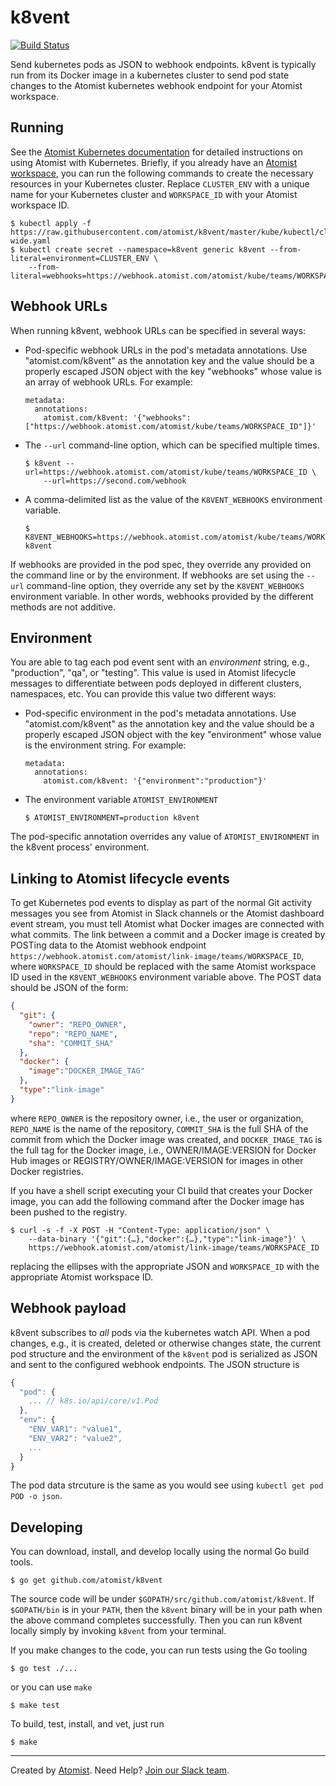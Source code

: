 # k8vent

[![Build Status](https://travis-ci.org/atomist/k8vent.svg?branch=master)](https://travis-ci.org/atomist/k8vent)

Send kubernetes pods as JSON to webhook endpoints.  k8vent is
typically run from its Docker image in a kubernetes cluster to send
pod state changes to the Atomist kubernetes webhook endpoint for your
Atomist workspace.

## Running

See the [Atomist Kubernetes documentation][atomist-kube] for detailed
instructions on using Atomist with Kubernetes.  Briefly, if you
already have an [Atomist workspace][atomist-getting-started], you can
run the following commands to create the necessary resources in your
Kubernetes cluster.  Replace `CLUSTER_ENV` with a unique name for your
Kubernetes cluster and `WORKSPACE_ID` with your Atomist workspace ID.

[atomist-kube]: https://docs.atomist.com/pack/kubernetes/ (Atomist - Kubernetes)
[atomist-getting-started]: https://docs.atomist.com/user/ (Atomist - Getting Started)

```
$ kubectl apply -f https://raw.githubusercontent.com/atomist/k8vent/master/kube/kubectl/cluster-wide.yaml
$ kubectl create secret --namespace=k8vent generic k8vent --from-literal=environment=CLUSTER_ENV \
    --from-literal=webhooks=https://webhook.atomist.com/atomist/kube/teams/WORKSPACE_ID
```

## Webhook URLs

When running k8vent, webhook URLs can be specified in several ways:

-   Pod-specific webhook URLs in the pod's metadata annotations.  Use
    "atomist.com/k8vent" as the annotation key and the value should be
    a properly escaped JSON object with the key "webhooks" whose value
    is an array of webhook URLs.  For example:

        metadata:
          annotations:
            atomist.com/k8vent: '{"webhooks":["https://webhook.atomist.com/atomist/kube/teams/WORKSPACE_ID"]}'

-   The `--url` command-line option, which can be specified
    multiple times.

        $ k8vent --url=https://webhook.atomist.com/atomist/kube/teams/WORKSPACE_ID \
            --url=https://second.com/webhook

-   A comma-delimited list as the value of the `K8VENT_WEBHOOKS`
    environment variable.

        $ K8VENT_WEBHOOKS=https://webhook.atomist.com/atomist/kube/teams/WORKSPACE_ID,https://second.com/webhook k8vent

If webhooks are provided in the pod spec, they override any provided
on the command line or by the environment.  If webhooks are set using
the `--url` command-line option, they override any set by the
`K8VENT_WEBHOOKS` environment variable.  In other words, webhooks
provided by the different methods are not additive.

## Environment

You are able to tag each pod event sent with an _environment_ string,
e.g., "production", "qa", or "testing".  This value is used in Atomist
lifecycle messages to differentiate between pods deployed in different
clusters, namespaces, etc.  You can provide this value two different
ways:

-   Pod-specific environment in the pod's metadata annotations.  Use
    "atomist.com/k8vent" as the annotation key and the value should be
    a properly escaped JSON object with the key "environment" whose
    value is the environment string.  For example:

        metadata:
          annotations:
            atomist.com/k8vent: '{"environment":"production"}'

-   The environment variable `ATOMIST_ENVIRONMENT`

        $ ATOMIST_ENVIRONMENT=production k8vent

The pod-specific annotation overrides any value of
`ATOMIST_ENVIRONMENT` in the k8vent process' environment.

## Linking to Atomist lifecycle events

To get Kubernetes pod events to display as part of the normal Git
activity messages you see from Atomist in Slack channels or the
Atomist dashboard event stream, you must tell Atomist what Docker
images are connected with what commits.  The link between a commit and
a Docker image is created by POSTing data to the Atomist webhook
endpoint
`https://webhook.atomist.com/atomist/link-image/teams/WORKSPACE_ID`,
where `WORKSPACE_ID` should be replaced with the same Atomist
workspace ID used in the `K8VENT_WEBHOOKS` environment variable above.
The POST data should be JSON of the form:

```json
{
  "git": {
    "owner": "REPO_OWNER",
    "repo": "REPO_NAME",
    "sha": "COMMIT_SHA"
  },
  "docker": {
    "image":"DOCKER_IMAGE_TAG"
  },
  "type":"link-image"
}
```

where `REPO_OWNER` is the repository owner, i.e., the user or
organization, `REPO_NAME` is the name of the repository, `COMMIT_SHA`
is the full SHA of the commit from which the Docker image was created,
and `DOCKER_IMAGE_TAG` is the full tag for the Docker image, i.e.,
OWNER/IMAGE:VERSION for Docker Hub images or
REGISTRY/OWNER/IMAGE:VERSION for images in other Docker registries.

If you have a shell script executing your CI build that creates your
Docker image, you can add the following command after the Docker image
has been pushed to the registry.

```
$ curl -s -f -X POST -H "Content-Type: application/json" \
    --data-binary '{"git":{…},"docker":{…},"type":"link-image"}' \
    https://webhook.atomist.com/atomist/link-image/teams/WORKSPACE_ID
```

replacing the ellipses with the appropriate JSON and `WORKSPACE_ID` with
the appropriate Atomist workspace ID.

## Webhook payload

k8vent subscribes to _all_ pods via the kubernetes watch API.  When a
pod changes, e.g., it is created, deleted or otherwise changes state,
the current pod structure and the environment of the `k8vent` pod is
serialized as JSON and sent to the configured webhook endpoints.  The
JSON structure is

```javascript
{
  "pod": {
    ... // k8s.io/api/core/v1.Pod
  },
  "env": {
    "ENV_VAR1": "value1",
    "ENV_VAR2": "value2",
    ...
  }
}
```

The pod data strcuture is the same as you would see using `kubectl get
pod POD -o json`.

## Developing

You can download, install, and develop locally using the normal Go
build tools.

```
$ go get github.com/atomist/k8vent
```

The source code will be under `$GOPATH/src/github.com/atomist/k8vent`.
If `$GOPATH/bin` is in your `PATH`, then the `k8vent` binary will be
in your path when the above command completes successfully.  Then you
can run k8vent locally simply by invoking `k8vent` from your terminal.

If you make changes to the code, you can run tests using the Go
tooling

```
$ go test ./...
```

or you can use `make`

```
$ make test
```

To build, test, install, and vet, just run

```
$ make
```

---

Created by [Atomist][atomist].
Need Help?  [Join our Slack team][slack].

[atomist]: https://atomist.com/ (Atomist - How Teams Deliver Software)
[slack]: https://join.atomist.com/ (Atomist Community Slack Workspace)

